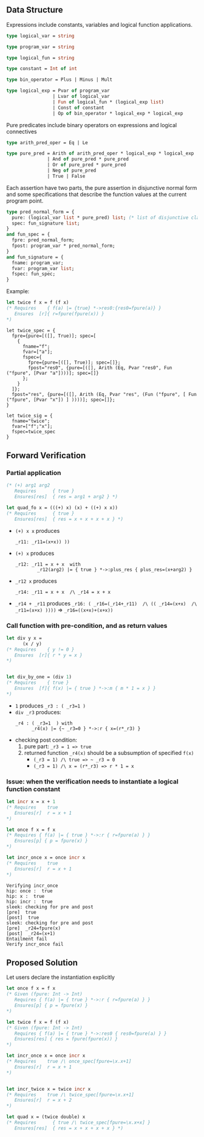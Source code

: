 

## Data Structure

Expressions include constants, variables and logical function applications.

```OCaml
type logical_var = string

type program_var = string

type logical_fun = string

type constant = Int of int

type bin_operator = Plus | Minus | Mult

type logical_exp = Pvar of program_var 
                 | Lvar of logical_var 
                 | Fun of logical_fun * (logical_exp list)
                 | Const of constant
                 | Op of bin_operator * logical_exp * logical_exp
```

Pure predicates include binary operators on expressions and logical connectives

```OCaml
type arith_pred_oper = Eq | Le

type pure_pred = Arith of arith_pred_oper * logical_exp * logical_exp
               | And of pure_pred * pure_pred
               | Or of pure_pred * pure_pred
               | Neg of pure_pred
               | True | False
```

Each assertion have two parts, the pure assertion in disjunctive normal form and some specifications that describe the function values at the current program point.


```OCaml
type pred_normal_form = {
  pure: (logical_var list * pure_pred) list; (* list of disjunctive clauses *)
  spec: fun_signature list;
} 
and fun_spec = {
  fpre: pred_normal_form;
  fpost: program_var * pred_normal_form;
} 
and fun_signature = {
  fname: program_var;
  fvar: program_var list;
  fspec: fun_spec;  
}
```

Example:
```OCaml
let twice f x = f (f x)
(* Requires    { f(a) |= {true} *->res0:{res0=fpure(a)} }
   Ensures  [r]{ r=fpure(fpure(x)) }
*)
```

```
let twice_spec = {
  fpre={pure=[([], True)]; spec=[
    {
      fname="f";
      fvar=["a"];
      fspec={
        fpre={pure=[([], True)]; spec=[]};
        fpost="res0", {pure=[([], Arith (Eq, Pvar "res0", Fun ("fpure", [Pvar "a"])))]; spec=[]}
      };  
    }
  ]};
  fpost="res", {pure=[([], Arith (Eq, Pvar "res", (Fun ("fpure", [ Fun ("fpure", [Pvar "x"]) ] ))))]; spec=[]};
}

let twice_sig = {
  fname="twice";
  fvar=["f";"x"];
  fspec=twice_spec
}
```

## Forward Verification


### Partial application
```OCaml
(* (+) arg1 arg2
   Requires      { true }
   Ensures[res]  { res = arg1 + arg2 } *)

let quad_fo x = (((+) x) (x) + ((+) x x))
(* Requires      { true }
   Ensures[res]  { res = x + x + x + x } *)
```

- `(+) x x` produces
    ```
    _r11: _r11=(x+x)) ))
    ```
- `(+) x` produces
    ```
    _r12: _r11 = x + x  with 
            _r12(arg2) |= { true } *->:plus_res { plus_res=(x+arg2) }
    ```
- `_r12 x` produces
    ```
    _r14: _r11 = x + x  /\ _r14 = x + x
    ```
- `_r14 + _r11` produces
  `_r16: ( _r16=(_r14+_r11)  /\ (( _r14=(x+x)  /\  _r11=(x+x) ))))`
  => ` _r16=((x+x)+(x+x)) `


### Call function with pre-condition, and as return values
```OCaml
let div y x = 
      (x / y)
(* Requires    { y != 0 }
   Ensures  [r]{ r * y = x }
*)


let div_by_one = (div 1)
(* Requires    { true }
   Ensures  [f]{ f(x) |= { true } *->:m { m * 1 = x } }
*)
```

- `1` produces `_r3 : ( _r3=1 )`
- `div _r3` produces:
  ```
  _r4 : ( _r3=1  ) with 
        _r4(x) |= {~ _r3=0 } *->:r { x=(r*_r3) }
  ```
- checking post condition:
  1. pure part: `_r3 = 1 => true`
  2. returned function  `_r4(x)` should be a subsumption of specified `f(x)`
     - `(_r3 = 1) /\ true => ~ _r3 = 0`
     - `(_r3 = 1) /\ x = (r*_r3) => r * 1 = x`


### Issue: when the verification needs to instantiate a logical function constant

```OCaml
let incr x = x + 1
(* Requires    true
   Ensures[r]  r = x + 1
*)

let once f x = f x
(* Requires { f(a) |= { true } *->:r { r=fpure(a) } }
   Ensures[p] { p = fpure(x) }
*)

let incr_once x = once incr x
(* Requires    true
   Ensures[r]  r = x + 1
*)
```


```
Verifying incr_once
hip: once :  true 
hip: x :  true 
hip: incr :  true 
sleek: checking for pre and post
[pre]  true 
[post]  true 
sleek: checking for pre and post
[pre]  _r24=fpure(x) 
[post]  _r24=(x+1) 
Entailment fail
Verify incr_once fail
```


## Proposed Solution

Let users declare the instantiation explicitly

```OCaml
let once f x = f x
(* Given (fpure: Int -> Int)
   Requires { f(a) |= { true } *->:r { r=fpure(a) } }
   Ensures[p] { p = fpure(x) }
*)

let twice f x = f (f x)
(* Given (fpure: Int -> Int)
   Requires { f(a) |= { true } *->:res0 { res0=fpure(a) } }
   Ensures[res] { res = fpure(fpure(x)) }
*)

let incr_once x = once incr x
(* Requires    true /\ once_spec[fpure=\x.x+1]
   Ensures[r]  r = x + 1
*)


let incr_twice x = twice incr x
(* Requires    true /\ twice_spec[fpure=\x.x+1]
   Ensures[r]  r = x + 2
*)

let quad x = (twice double) x
(* Requires      { true /\ twice_spec[fpure=\x.x+x] }
   Ensures[res]  { res = x + x + x + x } *)

```
